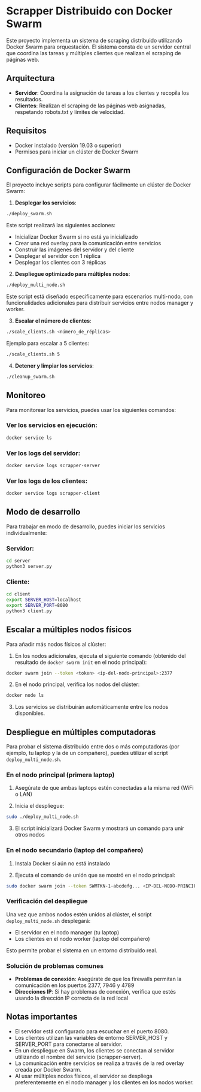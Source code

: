 # Scrapper Distribuido con Docker Swarm

Este proyecto implementa un sistema de scraping distribuido utilizando Docker Swarm para orquestación. El sistema consta de un servidor central que coordina las tareas y múltiples clientes que realizan el scraping de páginas web.

## Arquitectura

- **Servidor**: Coordina la asignación de tareas a los clientes y recopila los resultados.
- **Clientes**: Realizan el scraping de las páginas web asignadas, respetando robots.txt y límites de velocidad.

## Requisitos

- Docker instalado (versión 19.03 o superior)
- Permisos para iniciar un clúster de Docker Swarm

## Configuración de Docker Swarm

El proyecto incluye scripts para configurar fácilmente un clúster de Docker Swarm:

1. **Desplegar los servicios**:

```bash
./deploy_swarm.sh
```

Este script realizará las siguientes acciones:
- Inicializar Docker Swarm si no está ya inicializado
- Crear una red overlay para la comunicación entre servicios
- Construir las imágenes del servidor y del cliente
- Desplegar el servidor con 1 réplica
- Desplegar los clientes con 3 réplicas

2. **Despliegue optimizado para múltiples nodos**:

```bash
./deploy_multi_node.sh
```

Este script está diseñado específicamente para escenarios multi-nodo, con funcionalidades adicionales para distribuir servicios entre nodos manager y worker.

3. **Escalar el número de clientes**:

```bash
./scale_clients.sh <número_de_réplicas>
```

Ejemplo para escalar a 5 clientes:
```bash
./scale_clients.sh 5
```

4. **Detener y limpiar los servicios**:

```bash
./cleanup_swarm.sh
```

## Monitoreo

Para monitorear los servicios, puedes usar los siguientes comandos:

### Ver los servicios en ejecución:
```bash
docker service ls
```

### Ver los logs del servidor:
```bash
docker service logs scrapper-server
```

### Ver los logs de los clientes:
```bash
docker service logs scrapper-client
```

## Modo de desarrollo

Para trabajar en modo de desarrollo, puedes iniciar los servicios individualmente:

### Servidor:
```bash
cd server
python3 server.py
```

### Cliente:
```bash
cd client
export SERVER_HOST=localhost
export SERVER_PORT=8080
python3 client.py
```

## Escalar a múltiples nodos físicos

Para añadir más nodos físicos al clúster:

1. En los nodos adicionales, ejecuta el siguiente comando (obtenido del resultado de `docker swarm init` en el nodo principal):

```bash
docker swarm join --token <token> <ip-del-nodo-principal>:2377
```

2. En el nodo principal, verifica los nodos del clúster:

```bash
docker node ls
```

3. Los servicios se distribuirán automáticamente entre los nodos disponibles.

## Despliegue en múltiples computadoras

Para probar el sistema distribuido entre dos o más computadoras (por ejemplo, tu laptop y la de un compañero), puedes utilizar el script `deploy_multi_node.sh`.

### En el nodo principal (primera laptop)

1. Asegúrate de que ambas laptops estén conectadas a la misma red (WiFi o LAN)

2. Inicia el despliegue:

```bash
sudo ./deploy_multi_node.sh
```

3. El script inicializará Docker Swarm y mostrará un comando para unir otros nodos

### En el nodo secundario (laptop del compañero)

1. Instala Docker si aún no está instalado

2. Ejecuta el comando de unión que se mostró en el nodo principal:

```bash
sudo docker swarm join --token SWMTKN-1-abcdefg... <IP-DEL-NODO-PRINCIPAL>:2377
```

### Verificación del despliegue

Una vez que ambos nodos estén unidos al clúster, el script `deploy_multi_node.sh` desplegará:

- El servidor en el nodo manager (tu laptop)
- Los clientes en el nodo worker (laptop del compañero)

Esto permite probar el sistema en un entorno distribuido real.

### Solución de problemas comunes

- **Problemas de conexión**: Asegúrate de que los firewalls permitan la comunicación en los puertos 2377, 7946 y 4789
- **Direcciones IP**: Si hay problemas de conexión, verifica que estés usando la dirección IP correcta de la red local

## Notas importantes

- El servidor está configurado para escuchar en el puerto 8080.
- Los clientes utilizan las variables de entorno SERVER_HOST y SERVER_PORT para conectarse al servidor.
- En un despliegue en Swarm, los clientes se conectan al servidor utilizando el nombre del servicio (scrapper-server).
- La comunicación entre servicios se realiza a través de la red overlay creada por Docker Swarm.
- Al usar múltiples nodos físicos, el servidor se despliega preferentemente en el nodo manager y los clientes en los nodos worker.